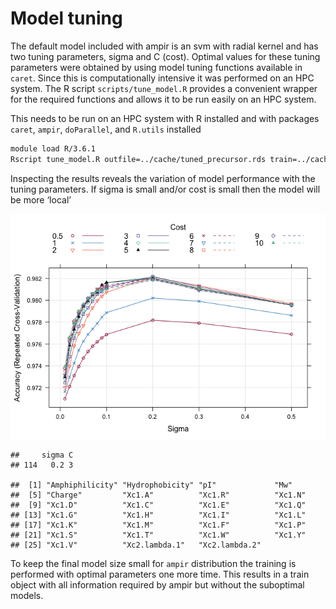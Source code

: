 Model tuning
================

The default model included with ampir is an svm with radial kernel and
has two tuning parameters, sigma and C (cost). Optimal values for these
tuning parameters were obtained by using model tuning functions
available in `caret`. Since this is computationally intensive it was
performed on an HPC system. The R script `scripts/tune_model.R` provides
a convenient wrapper for the required functions and allows it to be run
easily on an HPC system.

This needs to be run on an HPC system with R installed and with packages
`caret`, `ampir`, `doParallel`, and `R.utils` installed

``` bash
module load R/3.6.1
Rscript tune_model.R outfile=../cache/tuned_precursor.rds train=../cache/featuresTrain_precursor.rds test=../cache/featuresTest_precursor.rds ncores=24
```

Inspecting the results reveals the variation of model performance with
the tuning parameters. If sigma is small and/or cost is small then the
model will be more ‘local’

![](04_tune_model_files/figure-gfm/unnamed-chunk-2-1.png)<!-- -->

    ##     sigma C
    ## 114   0.2 3

    ##  [1] "Amphiphilicity" "Hydrophobicity" "pI"             "Mw"            
    ##  [5] "Charge"         "Xc1.A"          "Xc1.R"          "Xc1.N"         
    ##  [9] "Xc1.D"          "Xc1.C"          "Xc1.E"          "Xc1.Q"         
    ## [13] "Xc1.G"          "Xc1.H"          "Xc1.I"          "Xc1.L"         
    ## [17] "Xc1.K"          "Xc1.M"          "Xc1.F"          "Xc1.P"         
    ## [21] "Xc1.S"          "Xc1.T"          "Xc1.W"          "Xc1.Y"         
    ## [25] "Xc1.V"          "Xc2.lambda.1"   "Xc2.lambda.2"

To keep the final model size small for `ampir` distribution the training
is performed with optimal parameters one more time. This results in a
train object with all information required by ampir but without the
suboptimal models.
